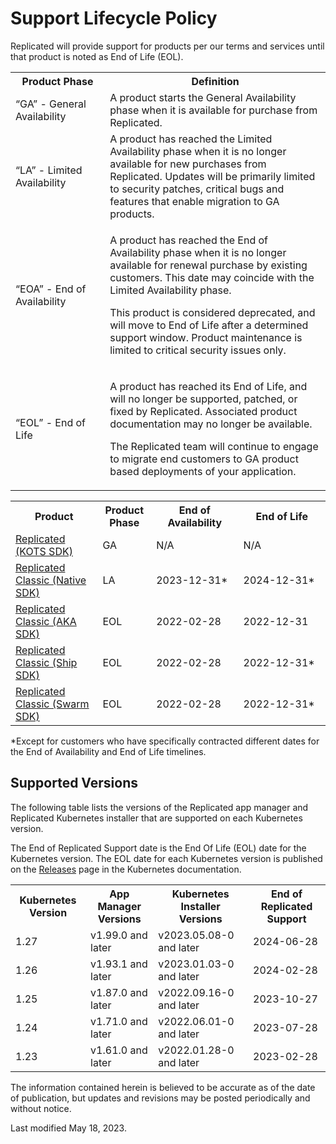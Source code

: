 # Support Lifecycle Policy

Replicated will provide support for products per our terms and services until that product is noted as End of Life (EOL).

<table>
  <tr>
    <th width="30%">Product Phase</th>
    <th width="70%">Definition</th>
  </tr>
  <tr>
    <td>“GA” - General Availability</td>
    <td>A product starts the General Availability phase when it is available for purchase from Replicated.</td>
  </tr>
  <tr>
    <td>“LA” - Limited Availability</td>
    <td>A product has reached the Limited Availability phase when it is no longer available for new purchases from Replicated. Updates will be primarily limited to security patches, critical bugs and features that enable migration to GA products.</td>
  </tr>
  <tr>
    <td>“EOA” - End of Availability</td>
    <td><p>A product has reached the End of Availability phase when it is no longer available for renewal purchase by existing customers. This date may coincide with the Limited Availability phase.</p><p>This product is considered deprecated, and will move to End of Life after a determined support window. Product maintenance is limited to critical security issues only.</p></td>
  </tr>
  <tr>
    <td>“EOL” - End of Life</td>
    <td><p>A product has reached its End of Life, and will no longer be supported, patched, or fixed by Replicated. Associated product documentation may no longer be available.</p><p>The Replicated team will continue to engage to migrate end customers to GA product based deployments of your application.</p></td>
  </tr>
</table>

<table>
  <tr>
    <th width="25%">Product</th>
    <th width="15%">Product Phase</th>
    <th width="25%">End of Availability</th>
    <th width="25%">End of Life</th>
  </tr>
  <tr>
    <td><a href="https://docs.replicated.com/">Replicated (KOTS SDK)</a></td>
    <td>GA</td>
    <td>N/A</td>
    <td>N/A</td>
  </tr>
  <tr>
    <td><a href="https://help.replicated.com/docs/native/getting-started/overview/">Replicated Classic (Native SDK)</a></td>
    <td>LA</td>
    <td>2023-12-31&#42;</td>
    <td>2024-12-31&#42;</td>
  </tr>
  <tr>
    <td><a href="https://help.replicated.com/docs/kubernetes/getting-started/overview/">Replicated Classic (AKA SDK)</a></td>
    <td>EOL</td>
    <td>2022-02-28</td>
    <td>2022-12-31</td>
  </tr>
  <tr>
    <td><a href="https://help.replicated.com/docs/ship/getting-started/overview/">Replicated Classic (Ship SDK)</a></td>
    <td>EOL</td>
    <td>2022-02-28</td>
    <td>2022-12-31&#42;</td>
  </tr>
  <tr>
    <td><a href="https://help.replicated.com/docs/swarm/getting-started/overview/">Replicated Classic (Swarm SDK)</a></td>
    <td>EOL</td>
    <td>2022-02-28</td>
    <td>2022-12-31&#42;</td>
  </tr>
</table>

&#42;Except for customers who have specifically contracted different dates for the End of Availability and End of Life timelines.  

## Supported Versions

The following table lists the versions of the Replicated app manager and Replicated Kubernetes installer that are supported on each Kubernetes version.

The End of Replicated Support date is the End Of Life (EOL) date for the Kubernetes version. The EOL date for each Kubernetes version is published on the [Releases](https://kubernetes.io/releases/) page in the Kubernetes documentation. 

<table>
  <tr>
    <th>Kubernetes Version</th>
    <th>App Manager Versions</th>
    <th>Kubernetes Installer Versions</th>
    <th>End of Replicated Support</th>
  </tr>  
  <tr>
    <td>1.27</td>
    <td>v1.99.0 and later</td>
    <td>v2023.05.08-0 and later</td>
    <td>2024-06-28</td>
  </tr>
  <tr>
    <td>1.26</td>
    <td>v1.93.1 and later</td>
    <td>v2023.01.03-0 and later</td>
    <td>2024-02-28</td>
  </tr>
  <tr>
    <td>1.25</td>
    <td>v1.87.0 and later</td>
    <td>v2022.09.16-0 and later</td>
    <td>2023-10-27</td>
  </tr>
  <tr>
    <td>1.24</td>
    <td>v1.71.0 and later</td>
    <td>v2022.06.01-0 and later</td>
    <td>2023-07-28</td>
  </tr>
  <tr>
    <td>1.23</td>
    <td>v1.61.0 and later</td>
    <td>v2022.01.28-0 and later</td>
    <td>2023-02-28</td>
  </tr>
</table>

The information contained herein is believed to be accurate as of the date of publication, but updates and revisions may be posted periodically and without notice.

Last modified May 18, 2023.
